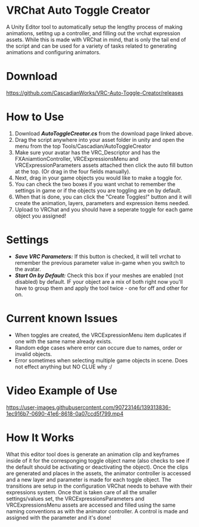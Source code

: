 # VRChat Auto Toggle Creator
A Unity Editor tool to automatically setup the lengthy process of making animations, setitng up a controller, and filling out the vrchat expression assets.
While this is made with VRChat in mind, that is only the tail end of the script and can be used for a variety of tasks related to generating animations and configuring animators.

# Download

https://github.com/CascadianWorks/VRC-Auto-Toggle-Creator/releases

# How to Use
1. Download ***AutoToggleCreator.cs*** from the download page linked above.
2. Drag the script anywhere into your asset folder in unity and open the menu from the top Tools/Cascadian/AutoToggleCreator
4. Make sure your avatar has the VRC_Descriptor and has the FXAniamtionController, VRCExpressionsMenu and VRCExpressionParameters assets attached then click the auto fill button at the top. (Or drag in the four fields manually).
5. Next, drag in your game objects you would like to make a toggle for.
6. You can check the two boxes if you want vrchat to remember the settings in game or if the objects you are toggling are on by default.
7. When that is done, you can click the "Create Toggles!" button and it will create the animation, layers, parameters and expression items needed.
8. Upload to VRChat and you should have a seperate toggle for each game object you assigned!
# Settings
- ***Save VRC Parameters:*** If this button is checked, it will tell vrchat to remember the previous parameter value in-game when you switch to the avatar.
- ***Start On by Default:*** Check this box if your meshes are enabled (not disabled) by default. IF your object are a mix of both right now you'll have to group them and apply the tool twice - one for off and other for on.
# Current known Issues
- When toggles are created, the VRCExpressionMenu item duplicates if one with the same name already exists.
- Random edge cases where error can occure due to names, order or invalid objects.
- Error sometimes when selecting multiple game objects in scene. Does not effect anything but NO CLUE why :/

# Video Example of Use
https://user-images.githubusercontent.com/90723146/139313836-1ec916b7-0690-41e6-8618-0a07ccd5f799.mp4

# How It Works
What this editor tool does is generate an animation clip and keyframes inside of it for the corresponging toggle object name (also checks to see if the default should be activating or deactivating the object). Once the clips are generated and places in the assets, the animator controller is accessed and a new layer and parameter is made for each toggle object. The transitions are setup in the configuration VRChat needs to behave with their expressions system. Once that is taken care of all the smaller settings/values set, the VRCExpressionsParameters and VRCExpressionsMenu assets are accessed and filled using the same naming conventions as with the animator controller. A control is made and assigned with the parameter and it's done!
